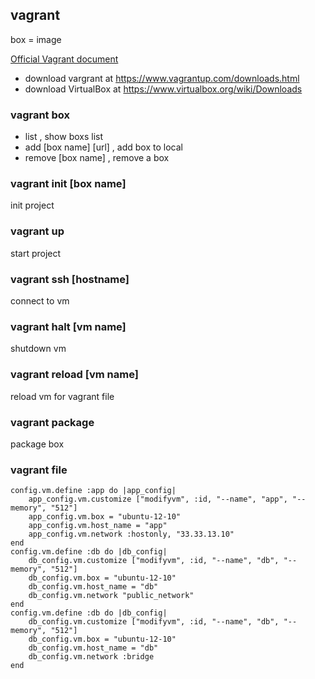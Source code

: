 ## vagrant
box = image

[Official Vagrant document](https://www.vagrantup.com/)

- download vargrant at https://www.vagrantup.com/downloads.html
- download VirtualBox at https://www.virtualbox.org/wiki/Downloads


### vagrant box
- list , show boxs list
- add [box name] [url] , add box to local
- remove [box name] , remove a box



### vagrant init [box name]
init project

### vagrant up 
start project

### vagrant ssh [hostname]
connect to vm

### vagrant halt [vm name]
shutdown vm

### vagrant reload [vm name]
reload vm for vagrant file

### vagrant package
package box


### vagrant file
```
config.vm.define :app do |app_config|
    app_config.vm.customize ["modifyvm", :id, "--name", "app", "--memory", "512"]
    app_config.vm.box = "ubuntu-12-10"
    app_config.vm.host_name = "app"
    app_config.vm.network :hostonly, "33.33.13.10"
end
config.vm.define :db do |db_config|
    db_config.vm.customize ["modifyvm", :id, "--name", "db", "--memory", "512"]
    db_config.vm.box = "ubuntu-12-10"
    db_config.vm.host_name = "db"
    db_config.vm.network "public_network"
end
config.vm.define :db do |db_config|
    db_config.vm.customize ["modifyvm", :id, "--name", "db", "--memory", "512"]
    db_config.vm.box = "ubuntu-12-10"
    db_config.vm.host_name = "db"
    db_config.vm.network :bridge
end



```
